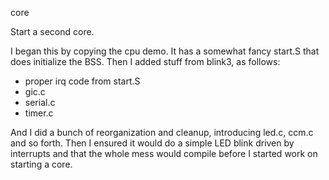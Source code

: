core

Start a second core.

I began this by copying the cpu demo.  It has a somewhat fancy start.S that does
initialize the BSS.  Then I added stuff from blink3, as follows:

- proper irq code from start.S
- gic.c
- serial.c
- timer.c

And I did a bunch of reorganization and cleanup, introducing led.c, ccm.c and so forth.
Then I ensured it would do a simple LED blink driven by interrupts and that the
whole mess would compile before I started work on starting a core.

